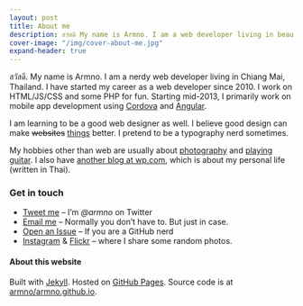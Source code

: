 ```yaml
---
layout: post
title: About me
description: สวัสดี My name is Armno. I am a web developer living in beautiful Chiang Mai, Thailand. I started my career as a web developer since 2010. I work on HTML/JS/CSS and some PHP for fun.
cover-image: "/img/cover-about-me.jpg"
expand-header: true
---
```


สวัสดี. My name is Armno. I am a nerdy web developer living in Chiang Mai, Thailand. I have started my career as a web developer since 2010. I work on HTML/JS/CSS and some PHP for fun. Starting mid-2013, I primarily work on mobile app development using [Cordova][cordova] and [Angular][angular].

I am learning to be a good web designer as well. I believe good design can make <del>websites</del> <ins>things</ins> better. I pretend to be a typography nerd sometimes.

My hobbies other than web are usually about [photography][flickr] and [playing guitar](soundcloud). I also have [another blog at wp.com][wp], which is about my personal life (written in Thai).

### Get in touch

- [Tweet me][twitter] &ndash; I&rsquo;m _@armno_ on Twitter
- [Email me][email] &ndash; Normally you don&rsquo;t have to. But just in case.
- [Open an Issue][github] &ndash; If you are a GitHub nerd
- [Instagram][instagram] &amp; [Flickr][flickr] &ndash; where I share some random photos.

#### About this website

Built with [Jekyll][jekyll]. Hosted on [GitHub Pages][github-pages]. Source code is at [armno/armno.github.io][repo].

[cordova]: http://cordova.io "Cordova Website"
[flickr]: http://www.flickr.com/photos/armno "Armno's Flickr Page"
[soundclound]: https://soundcloud.com/armno "Armno's Soundcloud page"
[wp]: http://ahmalive.wordpress.com "Armno's diary"
[twitter]: https://twitter.com/armno "Armno's twitter page"
[email]: mailto:monkeyarmno@gmail.com "Armno's email address"
[github]: https://github.com/armno/armno/issues/new
[instagram]: http://instagram.com/armno
[jekyll]: http://jekyllrb.com
[github-pages]: http://pages.github.com
[repo]: https://github.com/armno/armno.github.io
[angular]: https://angularjs.org
